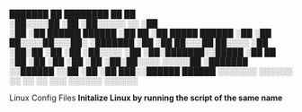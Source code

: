 
 ███████              ██     ████████ ██  ██                
░██░░░░██            ░██    ░██░░░░░ ░░  ░██                
░██    ░██  ██████  ██████  ░██       ██ ░██  █████   ██████
░██    ░██ ██░░░░██░░░██░   ░███████ ░██ ░██ ██░░░██ ██░░░░ 
░██    ░██░██   ░██  ░██    ░██░░░░  ░██ ░██░███████░░█████ 
░██    ██ ░██   ░██  ░██    ░██      ░██ ░██░██░░░░  ░░░░░██
░███████  ░░██████   ░░██   ░██      ░██ ███░░██████ ██████ 
░░░░░░░    ░░░░░░     ░░    ░░       ░░ ░░░  ░░░░░░ ░░░░░░  

Linux Config Files
__Initalize Linux by running the script of the same name__




